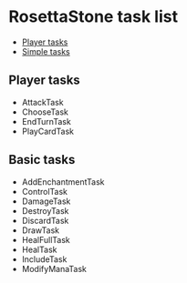 # RosettaStone task list

- [Player tasks](#player-tasks)
- [Simple tasks](#simple-tasks)

## Player tasks

* AttackTask
* ChooseTask
* EndTurnTask
* PlayCardTask

## Basic tasks

* AddEnchantmentTask
* ControlTask
* DamageTask
* DestroyTask
* DiscardTask
* DrawTask
* HealFullTask
* HealTask
* IncludeTask
* ModifyManaTask